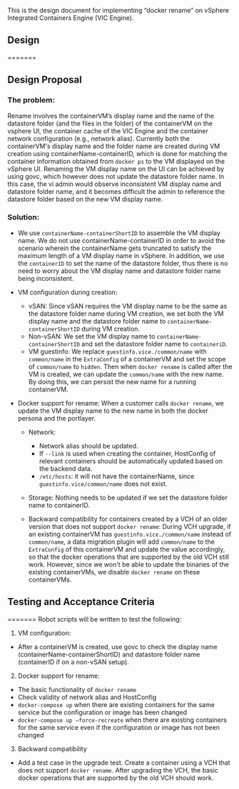 This is the design document for implementing “docker rename” on vSphere Integrated Containers Engine (VIC Engine).

## Design
=======
## Design Proposal

### The problem:

Rename involves the containerVM’s display name and the name of the datastore folder (and the files in the folder) of the containerVM on the vsphere UI, the container cache of the VIC Engine and the container network configuration (e.g., network alias). Currently both the containerVM's display name and the folder name are created during VM creation using containerName-containerID, which is done for matching the container information obtained from `docker ps` to the VM displayed on the vSphere UI. Renaming the VM display name on the UI can be achieved by using govc, which however does not update the datastore folder name. In this case, the vi admin would observe inconsistent VM display name and datastore folder name, and it becomes difficult the admin to reference the datastore folder based on the new VM display name.

### Solution:

- We use `containerName-containerShortID` to assemble the VM display name. We do not use containerName-containerID in order to avoid the scenario wherein the containerName gets truncated to satisfy the maximum length of a VM display name in vSphere. In addition, we use the `containerID` to set the name of the datastore folder, thus there is no need to worry about the VM display name and datastore folder name being inconsistent. 

- VM configuration during creation: 

  - vSAN: Since vSAN requires the VM display name to be the same as the datastore folder name during VM creation, we set both the VM display name and the datastore folder name to `containerName-containerShortID` during VM creation.
  - Non-vSAN: We set the VM display name to `containerName-containerShortID` and set the datastore folder name to `containeriD`.
  - VM guestinfo: We replace `guestinfo.vice./common/name` with `common/name` in the `ExtraConfig` of a containerVM and set the scope of `common/name` to `hidden`. Then when `docker rename` is called after the VM is created, we can update the `common/name` with the new name. By doing this, we can persist the new name for a running containerVM.  

- Docker support for rename: When a customer calls `docker rename`, we update the VM display name to the new name in both the docker persona and the portlayer. 
  
  - Network: 

    - Network alias should be updated.
    - If `--link` is used when creating the container, HostConfig of relevant containers should be automatically updated based on the backend data.
    - `/etc/hosts`: it will not have the containerName, since `guestinfo.vice/common/name` does not exist.      
          
  - Storage: Nothing needs to be updated if we set the datastore folder name to containerID.
  - Backward compatibility for containers created by a VCH of an older version that does not support `docker rename`: During VCH upgrade, if an existing containerVM has `guestinfo.vice./common/name` instead of `common/name`, a data migration plugin will add `common/name` to the `ExtraConfig` of this containerVM and update the value accordingly, so that the docker operations that are supported by the old VCH still work. However, since we won't be able to update the binaries of the existing containerVMs, we disable `docker rename` on these containerVMs.

## Testing and Acceptance Criteria
=======
Robot scripts will be written to test the following:

1. VM configuration:
  - After a containerVM is created, use govc to check the display name (containerName-containerShortID) and datastore folder name (containerID if on a non-vSAN setup).

2. Docker support for rename:
  - The basic functionality of `docker rename`
  - Check validity of network alias and HostConfig 
  - `docker-compose up` when there are existing containers for the same service but the configuration or image has been changed
  - `docker-compose up –force-recreate` when there are existing containers for the same service even if the configuration or image has not been changed

3. Backward compatibility
  - Add a test case in the upgrade test. Create a container using a VCH that does not support `docker rename`. After upgrading the VCH, the basic docker operations that are supported by the old VCH should work.

